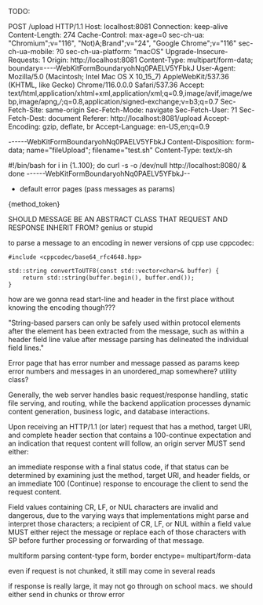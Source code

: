 TODO:

POST /upload HTTP/1.1
Host: localhost:8081
Connection: keep-alive
Content-Length: 274
Cache-Control: max-age=0
sec-ch-ua: "Chromium";v="116", "Not)A;Brand";v="24", "Google Chrome";v="116"
sec-ch-ua-mobile: ?0
sec-ch-ua-platform: "macOS"
Upgrade-Insecure-Requests: 1
Origin: http://localhost:8081
Content-Type: multipart/form-data; boundary=----WebKitFormBoundaryohNq0PAELV5YFbkJ
User-Agent: Mozilla/5.0 (Macintosh; Intel Mac OS X 10_15_7) AppleWebKit/537.36 (KHTML, like Gecko) Chrome/116.0.0.0 Safari/537.36
Accept: text/html,application/xhtml+xml,application/xml;q=0.9,image/avif,image/webp,image/apng,*/*;q=0.8,application/signed-exchange;v=b3;q=0.7
Sec-Fetch-Site: same-origin
Sec-Fetch-Mode: navigate
Sec-Fetch-User: ?1
Sec-Fetch-Dest: document
Referer: http://localhost:8081/upload
Accept-Encoding: gzip, deflate, br
Accept-Language: en-US,en;q=0.9

------WebKitFormBoundaryohNq0PAELV5YFbkJ
Content-Disposition: form-data; name="fileUpload"; filename="test.sh"
Content-Type: text/x-sh

#!/bin/bash
for i in {1..100}; do
    curl -s -o /dev/null http://localhost:8080/ &
done
------WebKitFormBoundaryohNq0PAELV5YFbkJ--

- default error pages (pass messages as params)

{method_token} 

SHOULD MESSAGE BE AN ABSTRACT CLASS THAT REQUEST AND RESPONSE INHERIT FROM? genius or stupid


to parse a message to an encoding in newer versions of cpp use cppcodec:

```
#include <cppcodec/base64_rfc4648.hpp>

std::string convertToUTF8(const std::vector<char>& buffer) {
	return std::string(buffer.begin(), buffer.end());
}
```


how are we gonna read start-line and header in the first place without knowing the encoding though???



"String-based parsers can only be safely used within protocol elements after the element has been extracted from the message, such as within a header field line value after message parsing has delineated the individual field lines."




Error page that has error number and message passed as params
keep error numbers and messages in an unordered_map somewhere? utility class?



Generally, the web server handles basic request/response handling, static file serving, and routing, while the backend application processes dynamic content generation, business logic, and database interactions.


Upon receiving an HTTP/1.1 (or later) request that has a method, target URI, and complete header section that contains a 100-continue expectation and an indication that request content will follow, an origin server MUST send either:

an immediate response with a final status code, if that status can be determined by examining just the method, target URI, and header fields, or
an immediate 100 (Continue) response to encourage the client to send the request content.


Field values containing CR, LF, or NUL characters are invalid and dangerous, due to the varying ways that implementations might parse and interpret those characters; a recipient of CR, LF, or NUL within a field value MUST either reject the message or replace each of those characters with SP before further processing or forwarding of that message.

multiform parsing
content-type form, border
enctype= multipart/form-data

even if request is not chunked, it still may come in several reads

if response is really large, it may not go through on school macs. we should either send in chunks or throw error
